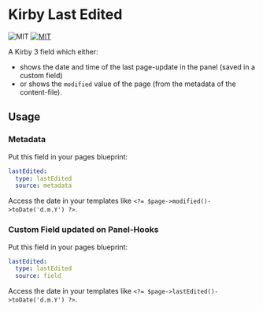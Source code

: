 # Kirby Last Edited

![MIT](https://img.shields.io/badge/Kirby-3-green.svg)
[![MIT](https://img.shields.io/badge/license-MIT-blue.svg)](https://raw.githubusercontent.com/wottpal/kirby-anchor-headings/master/LICENSE)

A Kirby 3 field which either:

* shows the date and time of the last page-update in the panel (saved in a custom field)
* or shows the `modified` value of the page (from the metadata of the content-file).


## Usage

### Metadata

Put this field in your pages blueprint:

```yaml
lastEdited:
  type: lastEdited
  source: metadata
```

Access the date in your templates like `<?= $page->modified()->toDate('d.m.Y') ?>`.


### Custom Field updated on Panel-Hooks

Put this field in your pages blueprint:

```yaml
lastEdited:
  type: lastEdited
  source: field
```

Access the date in your templates like `<?= $page->lastEdited()->toDate('d.m.Y') ?>`.
